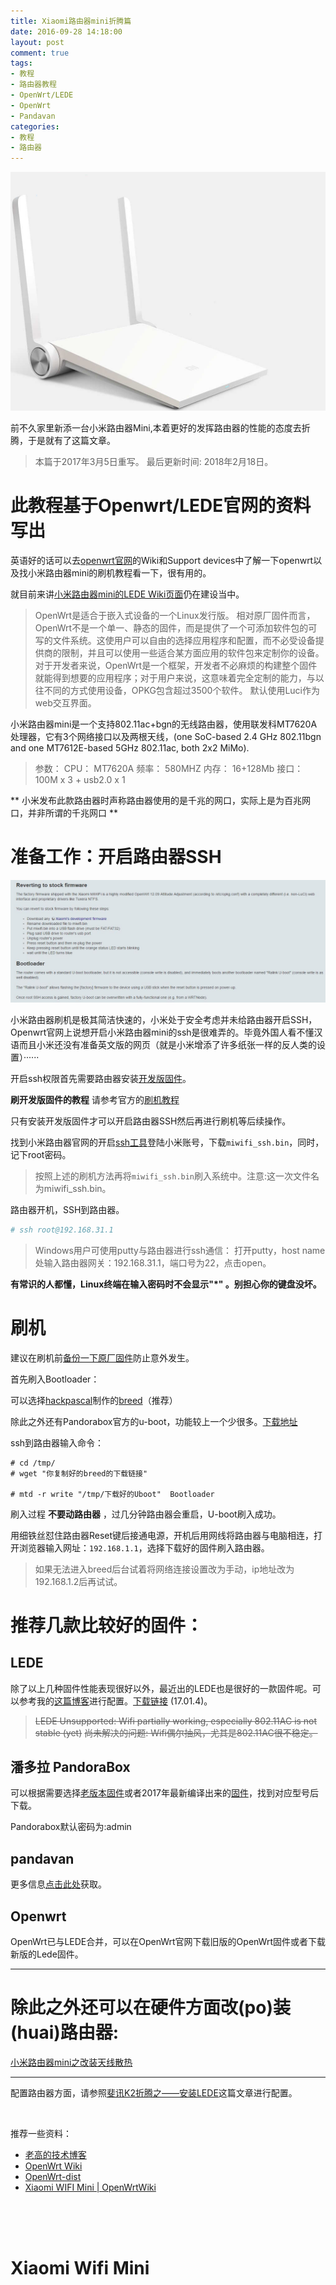```yaml
---
title: Xiaomi路由器mini折腾篇
date: 2016-09-28 14:18:00
layout: post
comment: true
tags:
- 教程
- 路由器教程
- OpenWrt/LEDE
- OpenWrt
- Pandavan
categories:
- 教程
- 路由器
---
```

![Xiaomi-Wifi-Mini](images/router.jpg)

前不久家里新添一台小米路由器Mini,本着更好的发挥路由器的性能的态度去折腾，于是就有了这篇文章。

<!--more-->

> 本篇于2017年3月5日重写。
> 最后更新时间: 2018年2月18日。

# 此教程基于Openwrt/LEDE官网的资料写出

英语好的话可以去[openwrt官网](https://openwrt.org)的Wiki和Support devices中了解一下openwrt以及找小米路由器mini的刷机教程看一下，很有用的。

就目前来讲[小米路由器mini的LEDE Wiki页面](https://lede-project.org/toh/hwdata/xiaomi/xiaomi_mini_v1)仍在建设当中。

> OpenWrt是适合于嵌入式设备的一个Linux发行版。
相对原厂固件而言，OpenWrt不是一个单一、静态的固件，而是提供了一个可添加软件包的可写的文件系统。这使用户可以自由的选择应用程序和配置，而不必受设备提供商的限制，并且可以使用一些适合某方面应用的软件包来定制你的设备。对于开发者来说，OpenWrt是一个框架，开发者不必麻烦的构建整个固件就能得到想要的应用程序；对于用户来说，这意味着完全定制的能力，与以往不同的方式使用设备，OPKG包含超过3500个软件。
默认使用Luci作为web交互界面。

小米路由器mini是一个支持802.11ac+bgn的无线路由器，使用联发科MT7620A处理器，它有3个网络接口以及两根天线，(one SoC-based 2.4 GHz 802.11bgn and one MT7612E-based 5GHz 802.11ac, both 2x2 MiMo).

> 参数：
> CPU： MT7620A
> 频率： 580MHZ
> 内存： 16+128Mb
> 接口： 100M x 3 + usb2.0 x 1

 ** 小米发布此款路由器时声称路由器使用的是千兆的网口，实际上是为百兆网口，并非所谓的千兆网口 **

# 准备工作：开启路由器SSH

![](images/flash.jpg)

小米路由器刷机是极其简洁快速的，小米处于安全考虑并未给路由器开启SSH，Openwrt官网上说想开启小米路由器mini的ssh是很难弄的。毕竟外国人看不懂汉语而且小米还没有准备英文版的网页（就是小米增添了许多纸张一样的反人类的设置）······

开启ssh权限首先需要路由器安装[开发版固件](http://miwifi.com/miwifi_download.html)。

 **刷开发版固件的教程**  请参考官方的[刷机教程](http://bbs.xiaomi.cn/t-11720354)

只有安装开发版固件才可以开启路由器SSH然后再进行刷机等后续操作。

找到小米路由器官网的开启[ssh工具](http://d.miwifi.com/rom/ssh)登陆小米账号，下载`miwifi_ssh.bin`，同时，记下root密码。

> 按照上述的刷机方法再将`miwifi_ssh.bin`刷入系统中。注意:这一次文件名为miwifi_ssh.bin。

路由器开机，SSH到路由器。

``` bash
# ssh root@192.168.31.1
```
> Windows用户可使用putty与路由器进行ssh通信：
> 打开putty，host name处输入路由器网关：192.168.31.1，端口号为22，点击open。

 **有常识的人都懂，Linux终端在输入密码时不会显示"\*" 。别担心你的键盘没坏。**

# 刷机

建议在刷机前[备份一下原厂固件](https://blog.phpgao.com/xiaomi_router_uboot.html#备份硬件信息)防止意外发生。

首先刷入Bootloader：

可以选择[hackpascal](http://www.right.com.cn/forum/thread-161906-1-1.html)制作的[breed](http://breed.hackpascal.net/)（推荐）

除此之外还有Pandorabox官方的u-boot，功能较上一个少很多。[下载地址](http://downloads.openwrt.org.cn/PandoraBox/Xiaomi-Mini-R1CM/u-boot/)

ssh到路由器输入命令：

```
# cd /tmp/
# wget "你复制好的breed的下载链接"

# mtd -r write "/tmp/下载好的Uboot"  Bootloader
```
刷入过程 **不要动路由器** ，过几分钟路由器会重启，U-boot刷入成功。

用细铁丝怼住路由器Reset键后接通电源，开机后用网线将路由器与电脑相连，打开浏览器输入网址：`192.168.1.1`，选择下载好的固件刷入路由器。

> 如果无法进入breed后台试着将网络连接设置改为手动，ip地址改为192.168.1.2后再试试。

# 推荐几款比较好的固件：

## LEDE

除了以上几种固件性能表现很好以外，最近出的LEDE也是很好的一款固件呢。可以参考我的[这篇博客](http://blog.starry-s.xyz/posts/psg1218-lede/)进行配置。[下载链接](https://downloads.lede-project.org/releases/17.01.4/targets/ramips/mt7620/) (17.01.4)。

> ~~LEDE Unsupported: Wifi partially working, especially 802.11AC is not stable (yet)~~
> ~~尚未解决的问题: Wifi偶尔抽风，尤其是802.11AC很不稳定。~~

## 潘多拉 PandoraBox

可以根据需要选择[老版本固件](http://downloads.openwrt.org.cn/PandoraBox/Xiaomi-Mini-R1CM/)或者2017年最新编译出来的[固件](http://www.pandorabox.com.cn/pandorabox-16-10-stable/targets/ralink/mt7620/)，找到对应型号后下载。

Pandorabox默认密码为:admin

## pandavan

更多信息[点击此处](http://www.right.com.cn/forum/thread-161324-1-1.html)获取。

## Openwrt

OpenWrt已与LEDE合并，可以在OpenWrt官网下载旧版的OpenWrt固件或者下载新版的Lede固件。

---

# 除此之外还可以在硬件方面改(po)装(huai)路由器:

[小米路由器mini之改装天线散热](http://blog.starry-s.xyz/posts/xiaomi-mini-fan-2/)

----
配置路由器方面，请参照[斐讯K2折腾之——安装LEDE](http://blog.starry-s.xyz/posts/psg1218-lede/)这篇文章进行配置。

<br/>

推荐一些资料：

* [老高的技术博客](https://blog.phpgao.com/xiaomi_router.html)
* [OpenWrt Wiki](http://wiki.openwrt.org/zh-cn/start)
* [OpenWrt-dist](http://openwrt-dist.sourceforge.net/)
* [Xiaomi WIFI Mini | OpenWrtWiki](http://wiki.openwrt.org/toh/xiaomi/mini)

<br/>
<br/>
<br/>

# Xiaomi Wifi Mini

